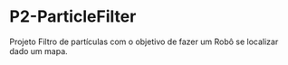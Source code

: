 # P2-ParticleFilter
Projeto Filtro de partículas com o objetivo de fazer um Robô se localizar dado um mapa.
